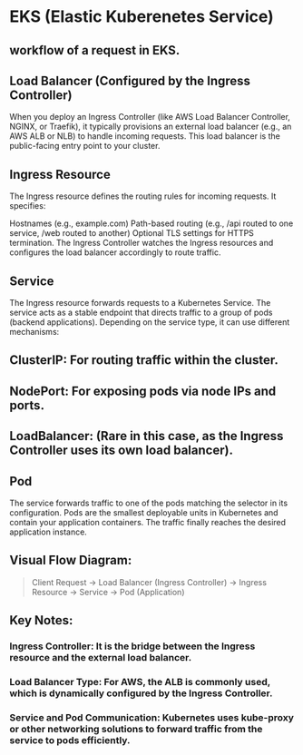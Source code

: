 # EKS (Elastic Kuberenetes Service)
## workflow of a request in EKS.

## Load Balancer (Configured by the Ingress Controller)
When you deploy an Ingress Controller (like AWS Load Balancer Controller, NGINX, or Traefik), it typically provisions an external load balancer (e.g., an AWS ALB or NLB) to handle incoming requests. This load balancer is the public-facing entry point to your cluster.

## Ingress Resource
The Ingress resource defines the routing rules for incoming requests. It specifies:

Hostnames (e.g., example.com)
Path-based routing (e.g., /api routed to one service, /web routed to another)
Optional TLS settings for HTTPS termination.
The Ingress Controller watches the Ingress resources and configures the load balancer accordingly to route traffic.

## Service
The Ingress resource forwards requests to a Kubernetes Service. The service acts as a stable endpoint that directs traffic to a group of pods (backend applications).
Depending on the service type, it can use different mechanisms:

## ClusterIP: For routing traffic within the cluster.
## NodePort: For exposing pods via node IPs and ports.
## LoadBalancer: (Rare in this case, as the Ingress Controller uses its own load balancer).
## Pod
The service forwards traffic to one of the pods matching the selector in its configuration. Pods are the smallest deployable units in Kubernetes and contain your application containers. The traffic finally reaches the desired application instance.

## Visual Flow Diagram:
> Client Request → Load Balancer (Ingress Controller) → Ingress Resource → Service → Pod (Application)

## Key Notes:
### Ingress Controller: It is the bridge between the Ingress resource and the external load balancer.
### Load Balancer Type: For AWS, the ALB is commonly used, which is dynamically configured by the Ingress Controller.
### Service and Pod Communication: Kubernetes uses kube-proxy or other networking solutions to forward traffic from the service to pods efficiently.
